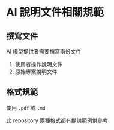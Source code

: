 # AI 說明文件相關規範

## 撰寫文件
AI 模型提供者需要撰寫兩份文件
1. 使用者操作說明文件
2. 原始專案說明文件

## 格式規範
使用 `.pdf` 或 `.md`

此 repository 兩種格式都有提供範例供參考
